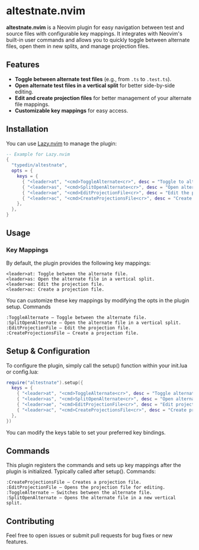 # altestnate.nvim

**altestnate.nvim** is a Neovim plugin for easy navigation between test and source files with configurable key mappings. It integrates with Neovim's built-in user commands and allows you to quickly toggle between alternate files, open them in new splits, and manage projection files.

## Features

- **Toggle between alternate test files** (e.g., from `.ts` to `.test.ts`).
- **Open alternate test files in a vertical split** for better side-by-side editing.
- **Edit and create projection files** for better management of your alternate file mappings.
- **Customizable key mappings** for easy access.

## Installation

You can use [Lazy.nvim](https://github.com/folke/lazy.nvim) to manage the plugin:

```lua
-- Example for Lazy.nvim
{
  "typedin/altestnate",
  opts = {
    keys = {
      { "<leader>at", "<cmd>ToggleAlternate<cr>", desc = "Toggle to alternate file" },
      { "<leader>as", "<cmd>SplitOpenAlternate<cr>", desc = "Open alternate file in new vertical split" },
      { "<leader>ae", "<cmd>EditProjectionFile<cr>", desc = "Edit the projection file" },
      { "<leader>ac", "<cmd>CreateProjectionsFile<cr>", desc = "Create a projection file" },
    },
  },
}
```
## Usage
### Key Mappings

By default, the plugin provides the following key mappings:

    <leader>at: Toggle between the alternate file.
    <leader>as: Open the alternate file in a vertical split.
    <leader>ae: Edit the projection file.
    <leader>ac: Create a projection file.

You can customize these key mappings by modifying the opts in the plugin setup.
Commands

    :ToggleAlternate – Toggle between the alternate file.
    :SplitOpenAlternate – Open the alternate file in a vertical split.
    :EditProjectionFile – Edit the projection file.
    :CreateProjectionsFile – Create a projection file.

## Setup & Configuration

To configure the plugin, simply call the setup() function within your init.lua or config.lua:

```lua
require("altestnate").setup({
  keys = {
    { "<leader>at", "<cmd>ToggleAlternate<cr>", desc = "Toggle alternate file" },
    { "<leader>as", "<cmd>SplitOpenAlternate<cr>", desc = "Open alternate file in new split" },
    { "<leader>ae", "<cmd>EditProjectionFile<cr>", desc = "Edit projection file" },
    { "<leader>ac", "<cmd>CreateProjectionsFile<cr>", desc = "Create projection file" },
  },
})
```

You can modify the keys table to set your preferred key bindings.

## Commands
This plugin registers the commands and sets up key mappings after the plugin is initialized. Typically called after setup().
Commands:

    :CreateProjectionsFile – Creates a projection file.
    :EditProjectionFile – Opens the projection file for editing.
    :ToggleAlternate – Switches between the alternate file.
    :SplitOpenAlternate – Opens the alternate file in a new vertical split.

## Contributing

Feel free to open issues or submit pull requests for bug fixes or new features.
